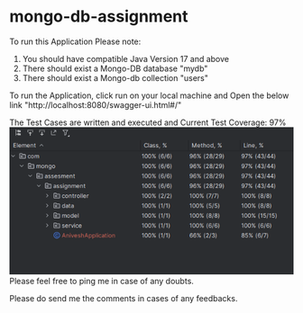 # mongo-db-assignment

To run this Application Please note:

1. You should have compatible Java Version 17 and above
2. There should exist a Mongo-DB database "mydb"
3. There should exist a Mongo-db collection "users"

To run the Application, click run on your local machine and Open the below link
"http://localhost:8080/swagger-ui.html#/"

The Test Cases are written and executed and Current Test Coverage: 97%
![img.png](img.png)
Please feel free to ping me in case of any doubts. 

Please do send me the comments in cases of any feedbacks.